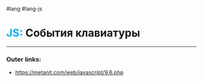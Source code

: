 #lang #lang-js
# <font color="#00b0f0">JS:</font> События клавиатуры
---
### Outer links:
- https://metanit.com/web/javascript/9.6.php